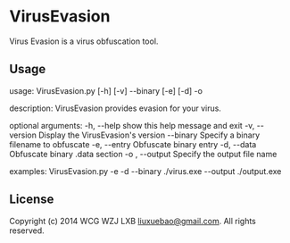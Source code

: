 VirusEvasion
============

Virus Evasion is a virus obfuscation tool.

Usage
----

  usage: VirusEvasion.py [-h] [-v] --binary <binary> [-e] [-d] -o <output>

  description:
    VirusEvasion provides evasion for your virus.

  optional arguments:
    -h, --help            show this help message and exit
    -v, --version         Display the VirusEvasion's version
    --binary <binary>     Specify a binary filename to obfuscate
    -e, --entry           Obfuscate binary entry
    -d, --data            Obfuscate binary .data section
    -o <output>, --output <output>
                          Specify the output file name

  examples:
    VirusEvasion.py -e -d --binary ./virus.exe --output ./output.exe

License
----

Copyright (c) 2014 WCG WZJ LXB <liuxuebao@gmail.com>. All rights reserved.